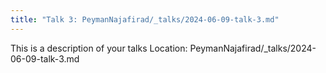 ```yaml
---
title: "Talk 3: PeymanNajafirad/_talks/2024-06-09-talk-3.md"
---
```


This is a description of your talks
Location: PeymanNajafirad/_talks/2024-06-09-talk-3.md

